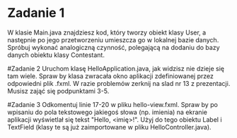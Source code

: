 # Zadanie 1
W klasie Main.java znajdziesz kod, który tworzy obiekt klasy User, a następnie
po jego przetworzeniu umieszcza go w lokalnej bazie danych. Spróbuj wykonać analogiczną
czynność, polegającą na dodaniu do bazy danych obiektu klasy Contestant.

#Zadanie 2
Uruchom klasę HelloApplication.java, jak widzisz nie dzieje się tam wiele. Spraw by
klasa zwracała okno aplikacji zdefiniowanej przez odpowiedni plik .fxml.
W razie problemów zerknij na slad nr 13 z prezentacji. Musisz zająć się podpunktami 3-5.

#Zadanie 3
Odkomentuj linie 17-20 w pliku hello-view.fxml. Spraw by po wpisaniu do pola tekstowego
jakiegoś słowa (np. imienia) na ekranie aplikacji wyświetlał się tekst "Hello, <imię>!".
Użyj do tego obiektu Label i TextField (klasy te są już zaimportowane w pliku HelloController.java).
